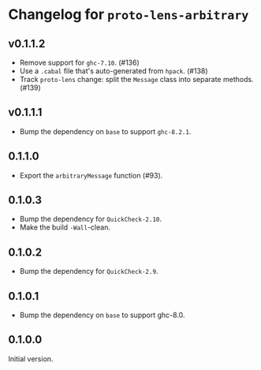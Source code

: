 # Changelog for `proto-lens-arbitrary`

## v0.1.1.2
- Remove support for `ghc-7.10`. (#136)
- Use a `.cabal` file that's auto-generated from `hpack`. (#138)
- Track `proto-lens` change: split the `Message` class into
  separate methods. (#139)


## v0.1.1.1
- Bump the dependency on `base` to support `ghc-8.2.1`.

## 0.1.1.0
- Export the `arbitraryMessage` function (#93).

## 0.1.0.3
- Bump the dependency for `QuickCheck-2.10`.
- Make the build `-Wall`-clean.

## 0.1.0.2
- Bump the dependency for `QuickCheck-2.9`.

## 0.1.0.1
- Bump the dependency on `base` to support ghc-8.0.

## 0.1.0.0
Initial version.


